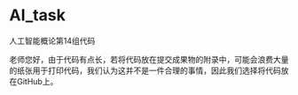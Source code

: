 # AI_task
人工智能概论第14组代码



老师您好，由于代码有点长，若将代码放在提交成果物的附录中，可能会浪费大量的纸张用于打印代码，我们认为这并不是一件合理的事情，因此我们选择将代码放在GitHub上。

